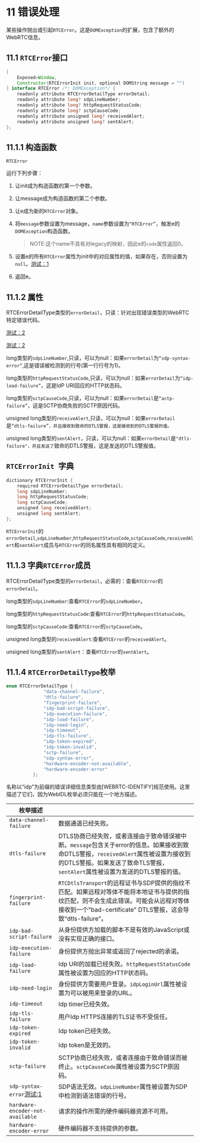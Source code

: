 # 11 错误处理

某些操作抛出或引起`RTCError`。这是`DOMException`的扩展，包含了额外的WebRTC信息。

## 11.1 `RTCError`接口

```java
[
    Exposed=Window,
    Constructor(RTCErrorInit init, optional DOMString message = "")
] interface RTCError /*: DOMException*/ {
    readonly attribute RTCErrorDetailType errorDetail;
    readonly attribute long? sdpLineNumber;
    readonly attribute long? httpRequestStatusCode;
    readonly attribute long? sctpCauseCode;
    readonly attribute unsigned long? receivedAlert;
    readonly attribute unsigned long? sentAlert;
};
```

## 11.1.1 构造函数

`RTCError`

运行下列步骤：

1. 让init成为构造函数的第一个参数。

2. 让message成为构造函数的第二个参数。

3. 让e成为新的`RTCError`对象。

4. 将`message`参数设置为message，`name`参数设置为`“RTCError”`，触发e的`DOMException`构造函数。

   > NOTE:这个name不具有对legacy的映射，因此e的`code`属性返回0。

5. 设置e的所有`RTCError`属性为init中的对应属性的值，如果存在，否则设置为`null`。[测试：1](https://github.com/web-platform-tests/wpt/blob/master/webrtc/RTCError.html)

6. 返回e。

## 11.1.2 属性

RTCErrorDetailType类型的`errorDetail`，只读：针对出现错误类型的WebRTC特定错误代码。

[测试：2](https://github.com/web-platform-tests/wpt/blob/master/webrtc/RTCPeerConnection-setRemoteDescription-offer.html)

[测试：2](https://github.com/web-platform-tests/wpt/blob/master/webrtc/RTCError.html)

long类型的`sdpLineNumber`,只读，可以为null：如果`errorDetail`为`“sdp-syntax-error”`,这是错误被检测到的行号(第一行行号为1)。

long类型的`httpRequestStatusCode`,只读，可以为null：如果`errorDetail`为`“idp-load-failure”`，这是IdP URI回应的HTTP状态码。

long类型的`sctpCauseCode`,只读，可以为null：如果`errorDetail`是`“actp-failure”`，这是SCTP协商失败的SCTP原因代码。

unsigned long类型的`receiveAlert`,只读，可以为null：如果`errorDetail`是`“dtls-failure”，并且接收到致命的DTLS警报，这是接收到的DTLS警报的值。`

unsigned long类型的`sentAlert`，只读，可以为null：如果`errorDetail`是`"dtls-failure"，并且发送了`致命的DTLS警报，这是发送的DTLS警报值。

## `RTCErrorInit `字典

```java
dictionary RTCErrorInit {
    required RTCErrorDetailType errorDetail;
    long sdpLineNumber;
    long httpRequestStatusCode;
    long sctpCauseCode;
    unsigned long receivedAlert;
    unsigned long sentAlert;
};
```

`RTCErrorInit`的`errorDetail`,`sdpLineNumber`,`httpRequestStatusCode`,`sctpCauseCode`,`receivedAlert`和`sentAlert`成员与`RTCError`的同名属性具有相同的定义。

## 11.1.3 字典`RTCError`成员

RTCErrorDetailType类型的`errorDetail`，必需的：查看`RTCError`的`errorDetail`。

long类型的`sdpLineNumber`:查看`RTCError`的`sdpLineNumber`。

long类型的`httpRequestStatusCode`:查看`RTCError`的`httpRequestStatusCode`。

long类型的`sctpCauseCode`:查看`RTCError`的`sctpCauseCode`。

unsigned long类型的`receivedAlert`:查看`RTCError`的`receivedAlert`。

unsigned long类型的`sentAlert`：查看`RTCError`的`sentAlert`。

## 11.1.4 `RTCErrorDetailType`枚举

```java
enum RTCErrorDetailType {
              "data-channel-failure",
              "dtls-failure",
              "fingerprint-failure",
              "idp-bad-script-failure",
              "idp-execution-failure",
              "idp-load-failure",
              "idp-need-login",
              "idp-timeout",
              "idp-tls-failure",
              "idp-token-expired",
              "idp-token-invalid",
              "sctp-failure",
              "sdp-syntax-error",
              "hardware-encoder-not-available",
              "hardware-encoder-error"
          };
```

名称以“idp”为前缀的错误详细信息类型由[WEBRTC-IDENTIFY]规范使用。这里描述了它们，因为WebIDL枚举必须只能在一个地方描述。

| 枚举描述                                                     |                                                              |
| ------------------------------------------------------------ | ------------------------------------------------------------ |
| `data-channel-failure`                                       | 数据通道已经失败。                                           |
| `dtls-failure`                                               | DTLS协商已经失败，或者连接由于致命错误被中断。`message`包含关于error的信息。如果接收到致命DTLS警报，`receivedAlert`属性被设置为接收到的DTLS警报。如果发送了致命TLS警报，`sentAlert`属性被设置为发送的DTLS警报的值。 |
| `fingerprint-failure`                                        | `RTCDtlsTransport`的远程证书与SDP提供的指纹不匹配。如果远程对等体不能将本地证书与提供的指纹匹配，则不会生成此错误。可能会从远程对等体接收到一个"bad-certificate" DTLS警报，这会导致“dtls-failure”。 |
| `idp-bad-script-failure`                                     | 从身份提供方加载的脚本不是有效的JavaScript或没有实现正确的接口。 |
| `idp-execution-failure`                                      | 身份提供方抛出异常或返回了rejected的承诺。                   |
| `idp-load-failure`                                           | Idp URI的加载已经失败。`httpRequestStatusCode`属性被设置为回应的HTTP状态码。 |
| `idp-need-login`                                             | 身份提供方需要用户登录。`idpLoginUrl`属性被设置为可以被用来登录的URL。 |
| `idp-timeout`                                                | Idp timer已经失效。                                          |
| `idp-tls-failure`                                            | 用户Idp HTTPS连接的TLS证书不受信任。                         |
| `idp-token-expired`                                          | Idp token已经失效。                                          |
| `idp-token-invalid`                                          | Idp token是无效的。                                          |
| `sctp-failure`                                               | SCTP协商已经失败，或者连接由于致命错误而被终止。`sctpCauseCode`属性被设置为SCTP原因码。 |
| `sdp-syntax-error`[测试:1](https://github.com/web-platform-tests/wpt/blob/master/webrtc/RTCPeerConnection-setRemoteDescription-offer.html) | SDP语法无效。`sdpLineNumber`属性被设置为SDP中检测到语法错误的行号。 |
| `hardware-encoder-not-available`                             | 请求的操作所需的硬件编码器资源不可用。                       |
| `hardware-encoder-error`                                     | 硬件编码器不支持提供的参数。                                 |


